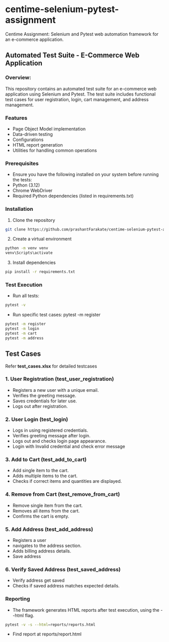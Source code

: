 # centime-selenium-pytest-assignment
Centime Assignment: Selenium and Pytest web automation framework for an e-commerce application.

## Automated Test Suite - E-Commerce Web Application

### Overview:
This repository contains an automated test suite for an e-commerce web application using Selenium and Pytest. The test suite includes functional test cases for user registration, login, cart management, and address management.

### Features
- Page Object Model implementation
- Data-driven testing
- Configurations
- HTML report generation
- Utilities for handling common operations

### Prerequisites
- Ensure you have the following installed on your system before running the tests:
- Python (3.12)
- Chrome WebDriver 
- Required Python dependencies (listed in requirements.txt)

### Installation
1. Clone the repository
```bash 
git clone https://github.com/prashantFarakate/centime-selenium-pytest-assignment
```

2. Create a virtual environment
```bash 
python -m venv venv 
venv\Scripts\activate
```
3. Install dependencies
```bash 
pip install -r requirements.txt
```

### Test Execution
- Run all tests: 
```bash 
pytest -v
```
- Run specific test cases: pytest -m register
```bash 
pytest -m register
pytest -m login
pytest -m cart
pytest -m address
```

## Test Cases
Refer **test_cases.xlsx** for detailed testcases
### 1. User Registration (test_user_registration)
- Registers a new user with a unique email.
- Verifies the greeting message.
- Saves credentials for later use.
- Logs out after registration.

### 2. User Login (test_login)
- Logs in using registered credentials.
- Verifies greeting message after login.
- Logs out and checks login page appearance.
- Login with Invalid credential and check error message

### 3. Add to Cart (test_add_to_cart)
- Add single item to the cart.
- Adds multiple items to the cart.
- Checks if correct items and quantities are displayed.

### 4. Remove from Cart (test_remove_from_cart)
- Remove single item from the cart.
- Removes all items from the cart.
- Confirms the cart is empty.

### 5. Add Address (test_add_address)
- Registers a user  
- navigates to the address section.
- Adds billing address details.
- Save address

### 6. Verify Saved Address (test_saved_address)
- Verify address get saved
- Checks if saved address matches expected details.

### Reporting
- The framework generates HTML reports after test execution, using the --html flag.
```bash 
pytest -v -s --html=reports/reports.html
```
- Find report at reports/report.html